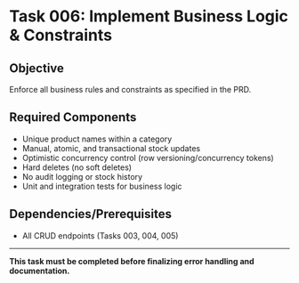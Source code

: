# Task 006: Implement Business Logic & Constraints

## Objective

Enforce all business rules and constraints as specified in the PRD.

## Required Components

- Unique product names within a category
- Manual, atomic, and transactional stock updates
- Optimistic concurrency control (row versioning/concurrency tokens)
- Hard deletes (no soft deletes)
- No audit logging or stock history
- Unit and integration tests for business logic

## Dependencies/Prerequisites

- All CRUD endpoints (Tasks 003, 004, 005)

---

**This task must be completed before finalizing error handling and documentation.**
